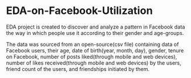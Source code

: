 # EDA-on-Facebook-Utilization

EDA project is created to discover and analyze a pattern in Facebook data the way in which people use it according to their gender and age-groups.

The data was sourced from an open-source(csv file) containing data of Facebook users, their age, date of birth(year, month, day), gender, tenure on Facebook, number of posts liked(through mobile and web devices), number of likes received(through mobile and web devices) by the users, friend count of the users, and friendships initiated by them.
